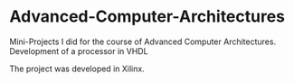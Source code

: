 # Advanced-Computer-Architectures
Mini-Projects I did for the course of Advanced Computer Architectures. Development of a processor in VHDL

The project was developed in Xilinx.
